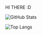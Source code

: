 HI THERE :D

![GitHub Stats](https://github-readme-stats.vercel.app/api?username=fatupopzz&show_icons=true&theme=transparent&rank_icon=github&border_color=2F80ED&icon_color=4F96FF&title_color=58A6FF&text_color=81C6FF)


![Top Langs](https://github-readme-stats.vercel.app/api/top-langs/?username=fatupopzz&layout=compact&bg_color=0d1117&border_color=2F80ED&title_color=58A6FF&text_color=81C6FF)
